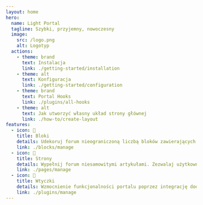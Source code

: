 ```yaml
---
layout: home
hero:
  name: Light Portal
  tagline: Szybki, przyjemny, nowoczesny
  image:
    src: /logo.png
    alt: Logotyp
  actions:
    - theme: brand
      text: Instalacja
      link: ./getting-started/installation
    - theme: alt
      text: Konfiguracja
      link: ./getting-started/configuration
    - theme: brand
      text: Portal Hooks
      link: ./plugins/all-hooks
    - theme: alt
      text: Jak utworzyć własny układ strony głównej
      link: ./how-to/create-layout
features:
  - icon: 🧊
    title: Bloki
    details: Udekoruj forum nieograniczoną liczbą bloków zawierających dowolną zawartość - niech twoja wyobraźnia będzie działać dzikiem!
    link: ./blocks/manage
  - icon: 📰
    title: Strony
    details: Wypełnij forum niesamowitymi artykułami. Zezwalaj użytkownikom na komentowanie i pozostawianie reakcji. Przypisz odpowiednie tagi.
    link: ./pages/manage
  - icon: 🧩
    title: Wtyczki
    details: Wzmocnienie funkcjonalności portalu poprzez integrację dodatkowych funkcji dostarczanych przez wtyczki.
    link: ./plugins/manage
---
```

